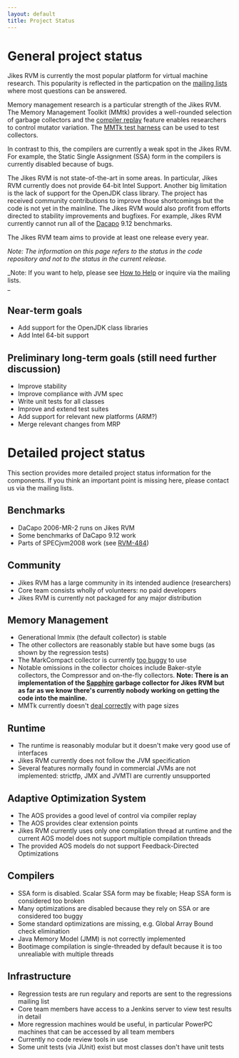 ```yaml
---
layout: default 
title: Project Status
---
```


# General project status

Jikes RVM is currently the most popular platform for virtual machine research. This popularity is reflected in the particpation on the [mailing lists](Mailing-Lists.html) where most questions can be answered.

Memory management research is a particular strength of the Jikes RVM. The Memory Management Toolkit (MMtk) provides a well-rounded selection of garbage collectors and the [compiler replay](http://docs.codehaus.org/display/RVM/Experimental+Guidelines) feature enables researchers to control mutator variation. The [MMTk test harness](http://docs.codehaus.org/display/RVM/The+MMTk+Test+Harness) can be used to test collectors.

In contrast to this, the compilers are currently a weak spot in the Jikes RVM. For example, the Static Single Assignment (SSA) form in the compilers is currently disabled because of bugs.

The Jikes RVM is not state-of-the-art in some areas. In particular, Jikes RVM currently does not provide 64-bit Intel Support. Another big limitation is the lack of support for the OpenJDK class library. The project has received community contributions to improve those shortcomings but the code is not yet in the mainline. The Jikes RVM would also profit from efforts directed to stability improvements and bugfixes. For example, Jikes RVM currently cannot run all of the [Dacapo](http://www.dacapobench.org/) 9.12 benchmarks.

The Jikes RVM team aims to provide at least one release every year.

_Note: The information on this page refers to the status in the code repository and not to the status in the current release._

_Note: If you want to help, please see [How to Help](How-to-Help.html) or inquire via the mailing lists.  
_

## Near-term goals

- Add support for the OpenJDK class libraries
- Add Intel 64-bit support

## Preliminary long-term goals (still need further discussion)

- Improve stability
- Improve compliance with JVM spec
- Write unit tests for all classes
- Improve and extend test suites
- Add support for relevant new platforms (ARM?)
- Merge relevant changes from MRP

# Detailed project status

This section provides more detailed project status information for the components. If you think an important point is missing here, please contact us via the mailing lists.

## Benchmarks

- DaCapo 2006-MR-2 runs on Jikes RVM
- Some benchmarks of DaCapo 9.12 work
- Parts of SPECjvm2008 work (see [RVM-484](http://xtenlang.atlassian.net/browse/RVM-484))

## Community

- Jikes RVM has a large community in its intended audience (researchers)
- Core team consists wholly of volunteers: no paid developers
- Jikes RVM is currently not packaged for any major distribution

## Memory Management

- Generational Immix (the default collector) is stable
- The other collectors are reasonably stable but have some bugs (as shown by the regression tests)
- The MarkCompact collector is currently [too buggy](http://xtenlang.atlassian.net/browse/RVM-1039) to use
- Notable omissions in the collector choices include Baker-style collectors, the Compressor and on-the-fly collectors. **Note: There is an implementation of the [Sapphire](http://xtenlang.atlassian.net/browse/RVM-893) garbage collector for Jikes RVM but as far as we know there's currently nobody working on getting the code into the mainline.**
- MMTk currently doesn't [deal correctly](https://xtenlang.atlassian.net/browse/RVM-816) with page sizes

## Runtime

- The runtime is reasonably modular but it doesn't make very good use of interfaces
- Jikes RVM currently does not follow the JVM specification
- Several features normally found in commercial JVMs are not implemented: strictfp, JMX and JVMTI are currently unsupported

## Adaptive Optimization System

- The AOS provides a good level of control via compiler replay
- The AOS provides clear extension points
- Jikes RVM currently uses only one compilation thread at runtime and the current AOS model does not support multiple compilation threads
- The provided AOS models do not support Feedback-Directed Optimizations

## Compilers

- SSA form is disabled. Scalar SSA form may be fixable; Heap SSA form is considered too broken
- Many optimizations are disabled because they rely on SSA or are considered too buggy
- Some standard optimizations are missing, e.g. Global Array Bound check elimination
- Java Memory Model (JMM) is not correctly implemented
- Bootimage compilation is single-threaded by default because it is too unrealiable with multiple threads

## Infrastructure

- Regression tests are run regulary and reports are sent to the regressions mailing list
- Core team members have access to a Jenkins server to view test results in detail
- More regression machines would be useful, in particular PowerPC machines that can be accessed by all team members
- Currently no code review tools in use
- Some unit tests (via JUnit) exist but most classes don't have unit tests
